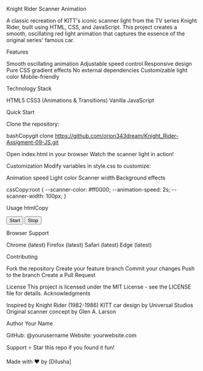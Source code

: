 Knight Rider Scanner Animation


A classic recreation of KITT's iconic scanner light from the TV series Knight Rider, built using HTML, CSS, and JavaScript. This project creates a smooth, oscillating red light animation that captures the essence of the original series' famous car.

Features

Smooth oscillating animation
Adjustable speed control
Responsive design
Pure CSS gradient effects
No external dependencies
Customizable light color
Mobile-friendly

Technology Stack

HTML5
CSS3 (Animations & Transitions)
Vanilla JavaScript

Quick Start

Clone the repository:

bashCopygit clone https://github.com/orion343dream/Knight_Rider-Assigment-09-JS.git

Open index.html in your browser
Watch the scanner light in action!

Customization
Modify variables in style.css to customize:

Animation speed
Light color
Scanner width
Background effects

cssCopy:root {
  --scanner-color: #ff0000;
  --animation-speed: 2s;
  --scanner-width: 100px;
}


Usage
htmlCopy<!-- Add to your HTML -->
<section id="kit">
    <section id="light-panel">
        <div class="light"></div>
        <div class="light"></div>
        <div class="light"></div>
        <div class="light"></div>
        <div class="light"></div>
        <div class="light"></div>
    </section>
    <section id="button-panel">
        <button class="start">Start</button>
        <button class="stop">Stop</button>
    </section>
  
Browser Support

Chrome (latest)
Firefox (latest)
Safari (latest)
Edge (latest)

Contributing

Fork the repository
Create your feature branch
Commit your changes
Push to the branch
Create a Pull Request

License
This project is licensed under the MIT License - see the LICENSE file for details.
Acknowledgments

Inspired by Knight Rider (1982-1986)
KITT car design by Universal Studios
Original scanner concept by Glen A. Larson

Author
Your Name

GitHub: @yourusername
Website: yourwebsite.com

Support
⭐ Star this repo if you found it fun!

Made with ❤️ by [Dilusha]
